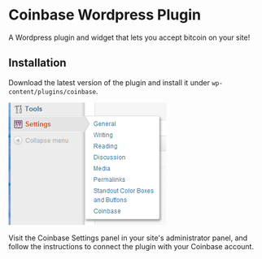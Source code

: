 # Coinbase Wordpress Plugin

A Wordpress plugin and widget that lets you accept bitcoin on your site!

## Installation

Download the latest version of the plugin and install it under `wp-content/plugins/coinbase`.

![Screenshot](screenshot.png)

Visit the Coinbase Settings panel in your site's administrator panel, and follow the instructions to connect the plugin with your Coinbase account.
